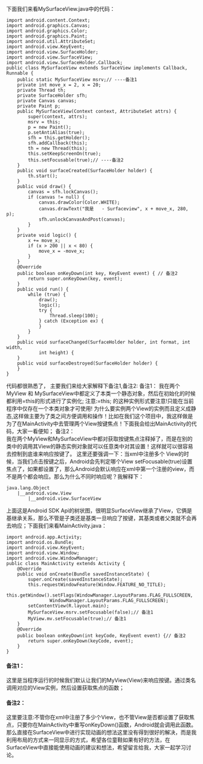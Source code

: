 下面我们来看MySurfaceView.java中的代码：
```   
import android.content.Context;
import android.graphics.Canvas;
import android.graphics.Color;
import android.graphics.Paint;
import android.util.AttributeSet;
import android.view.KeyEvent;
import android.view.SurfaceHolder;
import android.view.SurfaceView;
import android.view.SurfaceHolder.Callback;
public class MySurfaceView extends SurfaceView implements Callback, Runnable {
	public static MySurfaceView msrv;// ----备注1
	private int move_x = 2, x = 20;
	private Thread th;
	private SurfaceHolder sfh;
	private Canvas canvas;
	private Paint p;
	public MySurfaceView(Context context, AttributeSet attrs) {
		super(context, attrs);
		msrv = this;
		p = new Paint();
		p.setAntiAlias(true);
		sfh = this.getHolder();
		sfh.addCallback(this);
		th = new Thread(this);
		this.setKeepScreenOn(true);
		this.setFocusable(true);// ----备注2
	}
	public void surfaceCreated(SurfaceHolder holder) {
		th.start();
	}
	public void draw() {
		canvas = sfh.lockCanvas();
		if (canvas != null) {
			canvas.drawColor(Color.WHITE);
			canvas.drawText("我是   - Surfaceview", x + move_x, 280, p);
			sfh.unlockCanvasAndPost(canvas);
		}
	}
	private void logic() {
		x += move_x;
		if (x > 200 || x < 80) {
			move_x = -move_x;
		}
	}
	@Override
	public boolean onKeyDown(int key, KeyEvent event) { // 备注2
		return super.onKeyDown(key, event);
	}
	public void run() {
		while (true) {
			draw();
			logic();
			try {
				Thread.sleep(100);
			} catch (Exception ex) {
			}
		}
	}
	public void surfaceChanged(SurfaceHolder holder, int format, int width,
			int height) {
	}
	public void surfaceDestroyed(SurfaceHolder holder) {
	}
}
```
代码都很熟悉了， 主要我们来给大家解释下备注1,备注2:
备注1：
我在两个MyView 和 MySurfaceView中都定义了本类一个静态对象，然后在初始化的时候都利用=this的形式进行了实例化;
注意:=this; 的这种实例形式要注意!只能在当前程序中仅存在一个本类对象才可使用!
为什么要实例两个View的实例而且定义成静态,这样做主要为了类之间方便调用和操作！比如在我们这个项目中，我这样做是为了在MainActivity中去管理两个View按键焦点！下面我会给出MainActivity的代码，大家一看便知；
备注2：   
我在两个MyView和MySurfaceView中都对获取按键焦点注释掉了，而是在别的类中的调用其View的静态实例对象就可以任意类中对其设置！这样就可以很容易去控制到底谁来响应按键了。
这里还要强调一下：当xml中注册多个 View的时候，当我们点击按键之后，Android会先判定哪个View setFocusable(true)设置焦点了，如果都设置了，那么Android会默认响应在xml中第一个注册的view，而不是两个都会响应。那么为什么不同时响应呢？我解释下：
```  
java.lang.Object
	|__android.view.View
		|__android.view.SurfaceView
```
上面这是Android SDK Api的树状图，很明显SurfaceView继承了View，它俩是基继承关系，那么不管是子类还是基类一旦响应了按键，其基类或者父类就不会再去响应；下面我们来看MainActivity.java：
```  
import android.app.Activity;
import android.os.Bundle;
import android.view.KeyEvent;
import android.view.Window;
import android.view.WindowManager;
public class MainActivity extends Activity {
	@Override
	public void onCreate(Bundle savedInstanceState) {
		super.onCreate(savedInstanceState);
		this.requestWindowFeature(Window.FEATURE_NO_TITLE);
		this.getWindow().setFlags(WindowManager.LayoutParams.FLAG_FULLSCREEN,
				WindowManager.LayoutParams.FLAG_FULLSCREEN);
		setContentView(R.layout.main);
		MySurfaceView.msrv.setFocusable(false);// 备注1
		MyView.mv.setFocusable(true);// 备注1
	}
	@Override
	public boolean onKeyDown(int keyCode, KeyEvent event) {// 备注2
		return super.onKeyDown(keyCode, event);
	}
}
```
#### 备注1：   
这里是当程序运行的时候我们默认让我们的MyView(View)来响应按键。通过类名调用对应的View实例，然后设置获取焦点的函数；
#### 备注2：    
这里要注意:不管你在xml中注册了多少个View，也不管View是否都设置了获取焦点，只要你在MainActivity中重写onKeyDown()函数，Android就会调用此函数。那么直接在SurfaceView中进行实现动画的想法这里没有得到很好的解决，而是我利用布局的方式来一同显示的方式，希望各位童鞋如果有好的方法，在SurfaceView中直接能使用动画的建议和想法，希望留言给我，大家一起学习讨论。